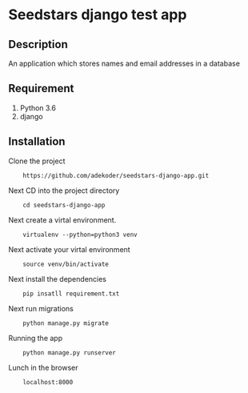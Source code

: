 # Seedstars django test app

## Description
An application which stores names and email addresses in a database  

## Requirement
1. Python 3.6
2. django 

## Installation
Clone the project 
```
    https://github.com/adekoder/seedstars-django-app.git
```
Next CD into the project directory
```
    cd seedstars-django-app
```

Next create a virtal environment.
```
    virtualenv --python=python3 venv
```

Next activate your virtal environment
```
    source venv/bin/activate
```

Next install the dependencies
```
    pip insatll requirement.txt
```
Next run migrations

```
    python manage.py migrate
```

Running the app
```
    python manage.py runserver
```

Lunch in the browser
```
    localhost:8000
```
